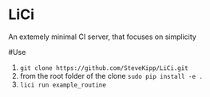 # LiCi
An extemely minimal CI server, that focuses on simplicity

#Use
1. ```git clone https://github.com/SteveKipp/LiCi.git```
2. from the root folder of the clone ```sudo pip install -e .```
3. ```lici run example_routine```
